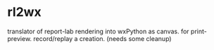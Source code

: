 rl2wx
=====

translator of report-lab rendering into wxPython as canvas. for print-preview. record/replay a creation. (needs some cleanup)
